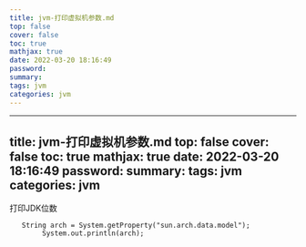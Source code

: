 ```yaml
---
title: jvm-打印虚拟机参数.md
top: false
cover: false
toc: true
mathjax: true
date: 2022-03-20 18:16:49
password:
summary:
tags: jvm
categories: jvm
---
```

---
title: jvm-打印虚拟机参数.md
top: false
cover: false
toc: true
mathjax: true
date: 2022-03-20 18:16:49
password:
summary:
tags: jvm
categories: jvm
---
 打印JDK位数
~~~
   String arch = System.getProperty("sun.arch.data.model");
        System.out.println(arch);
~~~
